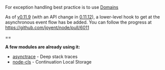 For exception handling best practice is to use [Domains](http://nodejs.org/docs/latest/api/domain.html)

As of [v0.11.9](http://nodejs.org/dist/v0.11.11/docs/api/process.html#process_async_listeners) (with an API change in [0.11.12](http://nodejs.org/dist/v0.11.12/docs/api/tracing.html#tracing_async_listeners)), a lower-level hook to get at the asynchronous event flow has be added.
You can follow the progress at https://github.com/joyent/node/pull/6011

==

**A few modules are already using it:**
 - [asynctrace](https://github.com/Empeeric/asynctrace) - Deep stack traces
 - [node-cls](https://github.com/Empeeric/node-cls) - Continuation Local Storage